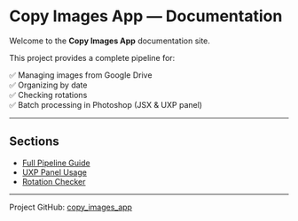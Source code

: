 # Copy Images App — Documentation

Welcome to the **Copy Images App** documentation site.

This project provides a complete pipeline for:

✅ Managing images from Google Drive  
✅ Organizing by date  
✅ Checking rotations  
✅ Batch processing in Photoshop (JSX & UXP panel)

---

## Sections

- [Full Pipeline Guide](pipeline.md)
- [UXP Panel Usage](uxp-panel.md)
- [Rotation Checker](rotation-check.md)

---

Project GitHub: [copy_images_app](https://github.com/todd427/copy_images_app)
